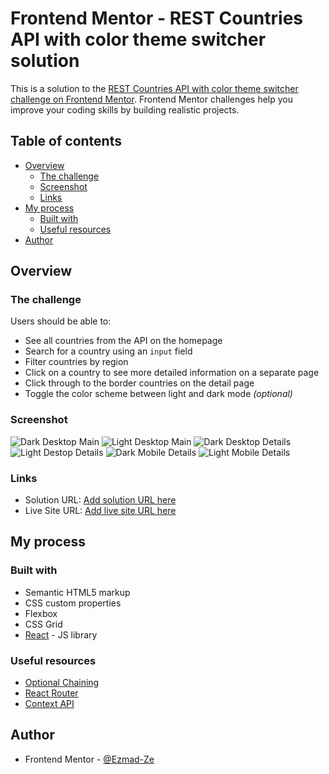 # Frontend Mentor - REST Countries API with color theme switcher solution

This is a solution to the [REST Countries API with color theme switcher challenge on Frontend Mentor](https://www.frontendmentor.io/challenges/rest-countries-api-with-color-theme-switcher-5cacc469fec04111f7b848ca). Frontend Mentor challenges help you improve your coding skills by building realistic projects. 

## Table of contents

- [Overview](#overview)
  - [The challenge](#the-challenge)
  - [Screenshot](#screenshot)
  - [Links](#links)
- [My process](#my-process)
  - [Built with](#built-with)
  - [Useful resources](#useful-resources)
- [Author](#author)



## Overview

### The challenge

Users should be able to:

- See all countries from the API on the homepage
- Search for a country using an `input` field
- Filter countries by region
- Click on a country to see more detailed information on a separate page
- Click through to the border countries on the detail page
- Toggle the color scheme between light and dark mode *(optional)*

### Screenshot

![Dark Desktop Main](screenshots/Dark--Desktop__Main.png)
![Light Desktop Main](screenshots/Light--Desktop__Main.png)
![Dark Desktop Details](screenshots/Dark--Desktop__Details.png)
![Light Destop Details](screenshots/Light--Desktop__Details.png)
![Dark Mobile Details](screenshots/Dark--Mobile__Details.png)
![Light Mobile Details](screenshots/Light--Mobile__Details.png)
### Links

- Solution URL: [Add solution URL here](https://your-solution-url.com)
- Live Site URL: [Add live site URL here](https://your-live-site-url.com)

## My process

### Built with

- Semantic HTML5 markup
- CSS custom properties
- Flexbox
- CSS Grid
- [React](https://reactjs.org/) - JS library

### Useful resources

- [Optional Chaining](https://developer.mozilla.org/en-US/docs/Web/JavaScript/Reference/Operators/Optional_chaining) 
- [React Router](https://www.youtube.com/watch?v=Ul3y1LXxzdU) 
- [Context API](https://www.youtube.com/watch?v=lhMKvyLRWo0) 

## Author

- Frontend Mentor - [@Ezmad-Ze](https://www.frontendmentor.io/profile/Ezmad-Ze)
